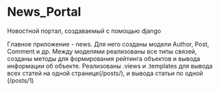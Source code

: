 # News_Portal
Новостной портал, создаваемый с помощью django

Главное приложение - news. Для него созданы модели Author, Post, Comment и др.
Между моделями реализованы все типы связей, созданы методы для формирования рейтинга объектов и вывода информации об объекте.
Реализованы .views и .templates для вывода всех статей на одной странице(/posts/), и вывода статьи по одной (/posts/1) 
